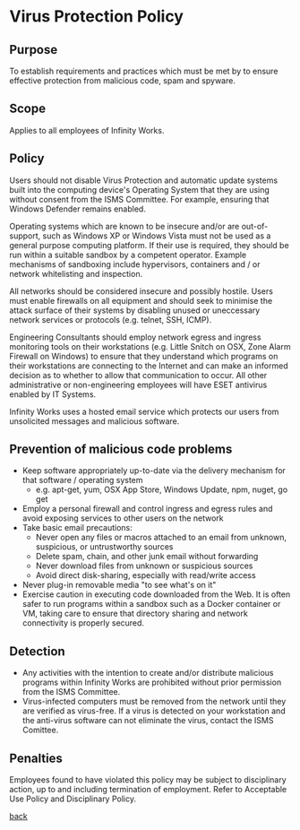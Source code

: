 # Virus Protection Policy

## Purpose

To establish requirements and practices which must be met by to ensure effective protection from malicious code, spam and spyware.

## Scope

Applies to all employees of Infinity Works.

## Policy

Users should not disable Virus Protection and automatic update systems built into the computing device's Operating System that they are using without consent from the ISMS Committee. For example, ensuring that Windows Defender remains enabled.

Operating systems which are known to be insecure and/or are out-of-support, such as Windows XP or Windows Vista must not be used as a general purpose computing platform. If their use is required, they should be run within a suitable sandbox by a competent operator. Example mechanisms of sandboxing include hypervisors, containers and / or network whitelisting and inspection.

All networks should be considered insecure and possibly hostile. Users must enable firewalls on all equipment and should seek to minimise the attack surface of their systems by disabling unused or uneccessary network services or protocols (e.g. telnet, SSH, ICMP).

Engineering Consultants should employ network egress and ingress monitoring tools on their workstations (e.g. Little Snitch on OSX, Zone Alarm Firewall on Windows) to ensure that they understand which programs on their workstations are connecting to the Internet and can make an informed decision as to whether to allow that communication to occur.  All other administrative or non-engineering employees will have ESET antivirus enabled by IT Systems.

Infinity Works uses a hosted email service which protects our users from unsolicited messages and malicious software.

## Prevention of malicious code problems

* Keep software appropriately up-to-date via the delivery mechanism for that software / operating system
  * e.g. apt-get, yum, OSX App Store, Windows Update, npm, nuget, go get
* Employ a personal firewall and control ingress and egress rules and avoid exposing services to other users on the network
* Take basic email precautions:
  * Never open any files or macros attached to an email from unknown, suspicious, or untrustworthy sources
  * Delete spam, chain, and other junk email without forwarding
  * Never download files from unknown or suspicious sources
  * Avoid direct disk-sharing, especially with read/write access
* Never plug-in removable media "to see what's on it"
* Exercise caution in executing code downloaded from the Web. It is often safer to run programs within a sandbox such as a Docker container or VM, taking care to ensure that directory sharing and network connectivity is properly secured.

## Detection

* Any activities with the intention to create and/or distribute malicious programs within Infinity Works are prohibited without prior permission from the ISMS Committee.
* Virus-infected computers must be removed from the network until they are verified as virus-free. If a virus is detected on your workstation and the anti-virus software can not eliminate the virus, contact the ISMS Comittee.

## Penalties

Employees found to have violated this policy may be subject to disciplinary action, up to and including termination of employment. Refer to Acceptable Use Policy and Disciplinary Policy.

[back](../README.md#a-z-policies)
